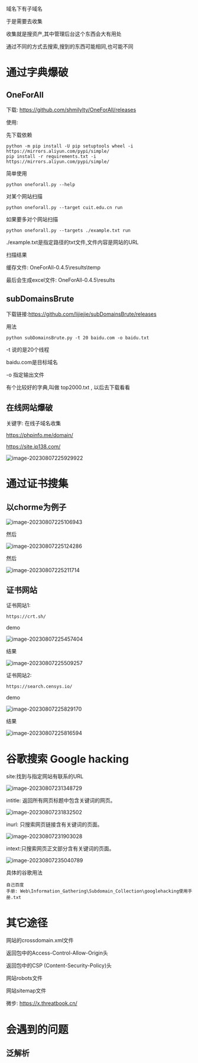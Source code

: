 域名下有子域名

于是需要去收集



收集就是搜资产,其中管理后台这个东西会大有用处

通过不同的方式去搜索,搜到的东西可能相同,也可能不同



# 通过字典爆破



## OneForAll

下载: https://github.com/shmilylty/OneForAll/releases

使用:



先下载依赖

```
python -m pip install -U pip setuptools wheel -i https://mirrors.aliyun.com/pypi/simple/
pip install -r requirements.txt -i https://mirrors.aliyun.com/pypi/simple/
```



简单使用

```
python oneforall.py --help
```



对某个网站扫描

```
python oneforall.py --target cuit.edu.cn run
```

如果要多对个网站扫描

```
python oneforall.py --targets ./example.txt run
```

./example.txt是指定路径的txt文件,文件内容是网站的URL



扫描结果 

缓存文件: OneForAll-0.4.5\results\temp

最后会生成excel文件: OneForAll-0.4.5\results



## subDomainsBrute

下载链接:https://github.com/lijiejie/subDomainsBrute/releases

用法

```
python subDomainsBrute.py -t 20 baidu.com -o baidu.txt
```

-t 说的是20个线程

baidu.com是目标域名

-o 指定输出文件



有个比较好的字典,叫做 top2000.txt , 以后去下载看看



## 在线网站爆破

关键字: 在线子域名收集

https://phpinfo.me/domain/

https://site.ip138.com/

![image-20230807225929922](img/image-20230807225929922.png)

# 通过证书搜集

## 以chorme为例子

![image-20230807225106943](img/image-20230807225106943.png)

然后

![image-20230807225124286](img/image-20230807225124286.png)

然后

![image-20230807225211714](img/image-20230807225211714.png)



## 证书网站



证书网站1:

```
https://crt.sh/
```

demo

![image-20230807225457404](img/image-20230807225457404.png)

结果

![image-20230807225509257](img/image-20230807225509257.png)







证书网站2:

```
https://search.censys.io/
```



demo

![image-20230807225829170](img/image-20230807225829170.png)

结果

![image-20230807225816594](img/image-20230807225816594.png)





# 谷歌搜索 Google hacking



site:找到与指定网站有联系的URL

![image-20230807231348729](img/image-20230807231348729.png)

intitle: 返回所有网页标题中包含关键词的网页。

![image-20230807231832502](img/image-20230807231832502.png)

inurl: 只搜索网页链接含有关键词的页面。

![image-20230807231903028](img/image-20230807231903028.png)

intext:只搜索网页正文部分含有关键词的页面。

![image-20230807235040789](img/image-20230807235040789.png)



具体的谷歌用法

```
自己百度
手册: Web\Information_Gathering\Subdomain_Collection\googlehacking使用手册.txt
```



# 其它途径

网站的crossdomain.xml文件

返回包中的Access-Control-Allow-Origin头

返回包中的CSP (Content-Security-Policy)头

网站robots文件

网站sitemap文件

微步: https://x.threatbook.cn/



# 会遇到的问题

## 泛解析

